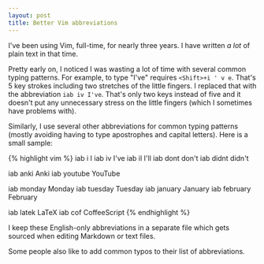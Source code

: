 ```yaml
---
layout: post
title: Better Vim abbreviations
---
```


I've been using Vim, full-time, for nearly three years. I have written *a lot* of plain text in that time. 

Pretty early on, I noticed I was wasting a lot of time with several common typing patterns. For example, to type "I've" requires `<Shift>+i ' v e`. That's 5 key strokes including two stretches of the little fingers. I replaced that with the abbreviation `iab iv I've`. That's only two keys instead of five and it doesn't put any unnecessary stress on the little fingers (which I sometimes have problems with). 


Similarly, I use several other abbreviations for common typing patterns (mostly avoiding having to type apostrophes and capital letters). Here is a small sample:

{% highlight vim %}
iab i I
iab iv I've
iab il I'll
iab dont don't
iab didnt didn't

iab anki Anki
iab youtube YouTube

iab monday Monday
iab tuesday Tuesday
iab january January
iab february February

iab latek LaTeX
iab cof CoffeeScript
{% endhighlight %}

I keep these English-only abbreviations in a separate file which gets sourced when editing Markdown or text files. 

Some people also like to add common typos to their list of abbreviations. 


